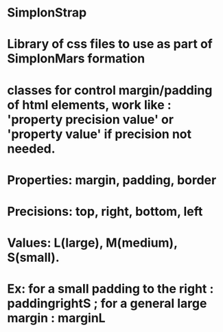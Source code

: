 # SimplonStrap

# Library of css files to use as part of SimplonMars formation

# classes for control margin/padding of html elements, work like : 'property precision value' or 'property value' if precision not needed.
# Properties: margin, padding, border
# Precisions: top, right, bottom, left
# Values: L(large), M(medium), S(small).
# Ex: for a small padding to the right : paddingrightS ; for a general large margin : marginL
#
#
#
#
#
#
#
#
#
#
#
#
#
#
#
#
#
#
#
#
#
#
#
#
#
#
